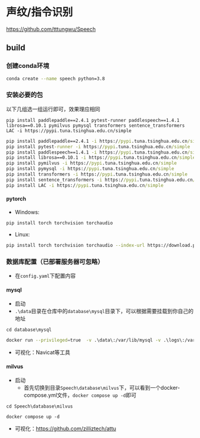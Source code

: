 # 声纹/指令识别

https://github.com/tttungwu/Speech

## build

### 创建conda环境

```sh
conda create --name speech python=3.8
```

### 安装必要的包

以下几组选一组运行即可，效果理应相同

```shell
pip install paddlepaddle==2.4.1 pytest-runner paddlespeech==1.4.1 librosa==0.10.1 pymilvus pymysql transformers sentence_transformers LAC -i https://pypi.tuna.tsinghua.edu.cn/simple
```

```bat
pip install paddlepaddle==2.4.1 -i https://pypi.tuna.tsinghua.edu.cn/simple
pip install pytest-runner -i https://pypi.tuna.tsinghua.edu.cn/simple
pip install paddlespeech==1.4.1 -i https://pypi.tuna.tsinghua.edu.cn/simple
pip install librosa==0.10.1 -i https://pypi.tuna.tsinghua.edu.cn/simple
pip install pymilvus -i https://pypi.tuna.tsinghua.edu.cn/simple
pip install pymysql -i https://pypi.tuna.tsinghua.edu.cn/simple
pip install transformers -i https://pypi.tuna.tsinghua.edu.cn/simple
pip install sentence_transformers -i https://pypi.tuna.tsinghua.edu.cn/simple
pip install LAC -i https://pypi.tuna.tsinghua.edu.cn/simple
```

[//]: # (```shell)

[//]: # (pip install -r requirements.txt -i https://pypi.tuna.tsinghua.edu.cn/simple)

[//]: # (```)
#### pytorch
- Windows:
```sh
pip install torch torchvision torchaudio
```
- Linux:
```sh
pip install torch torchvision torchaudio --index-url https://download.pytorch.org/whl/cpu
```

### 数据库配置（已部署服务器可忽略）

- 在`config.yaml`下配置内容

#### mysql

- 启动
- `.\data`目录在仓库中的`database\mysql`目录下，可以根据需要挂载到你自己的地址

```shell
cd database\mysql
```

```sh
docker run --privileged=true  -v .\data\:/var/lib/mysql -v .\logs\:/var/log/mysql -v .\conf\:/etc/mysql -v .\my.cnf:/etc/mysql/my.cnf  -p 8886:3306 --name mysql -e MYSQL_ROOT_PASSWORD=123456 -d mysql
```

- 可视化：Navicat等工具

#### milvus

- 启动
    - 首先切换到目录`Speech\database\milvus`下，可以看到一个docker-compose.yml文件，`docker compose up -d`即可

```shell
cd Speech\database\milvus
```

```
docker compose up -d
```

- 可视化：https://github.com/zilliztech/attu
